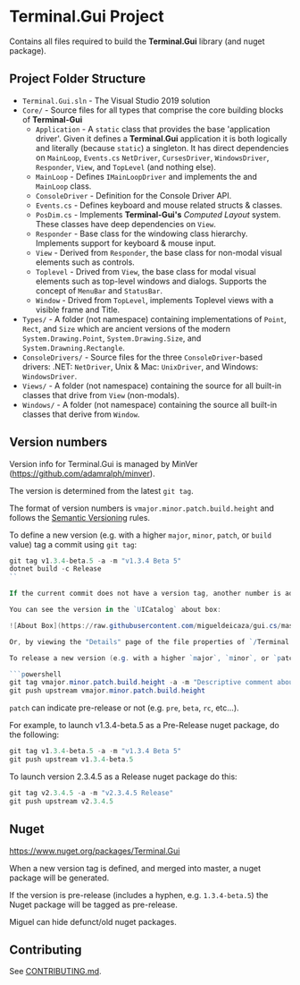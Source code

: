 # Terminal.Gui Project

Contains all files required to build the **Terminal.Gui** library (and nuget package).

## Project Folder Structure

- `Terminal.Gui.sln` - The Visual Studio 2019 solution
- `Core/` - Source files for all types that comprise the core building blocks of **Terminal-Gui** 
    - `Application` - A `static` class that provides the base 'application driver'. Given it defines a **Terminal.Gui** application it is both logically and literally (because `static`) a singleton. It has direct dependencies on `MainLoop`, `Events.cs` `NetDriver`, `CursesDriver`, `WindowsDriver`, `Responder`, `View`, and `TopLevel` (and nothing else).
    - `MainLoop` - Defines `IMainLoopDriver` and implements the and `MainLoop` class.
    - `ConsoleDriver` - Definition for the Console Driver API.
    - `Events.cs` - Defines keyboard and mouse related structs & classes. 
    - `PosDim.cs` - Implements **Terminal-Gui's** *Computed Layout* system. These classes have deep dependencies on `View`.
    - `Responder` - Base class for the windowing class hierarchy. Implements support for keyboard & mouse input.
    - `View` - Derived from `Responder`, the base class for non-modal visual elements such as controls.
    - `Toplevel` - Drived from `View`, the base class for modal visual elements such as top-level windows and dialogs. Supports the concept of `MenuBar` and `StatusBar`.
    - `Window` - Drived from `TopLevel`, implements Toplevel views with a visible frame and Title.
- `Types/` - A folder (not namespace) containing implementations of `Point`, `Rect`, and `Size` which are ancient versions of the modern `System.Drawing.Point`, `System.Drawing.Size`, and `System.Drawning.Rectangle`.
- `ConsoleDrivers/` - Source files for the three `ConsoleDriver`-based drivers: .NET: `NetDriver`, Unix & Mac: `UnixDriver`, and Windows: `WindowsDriver`.
- `Views/` - A folder (not namespace) containing the source for all built-in classes that drive from `View` (non-modals). 
- `Windows/` - A folder (not namespace) containing the source all built-in classes that derive from `Window`.

## Version numbers

Version info for Terminal.Gui is managed by MinVer (https://github.com/adamralph/minver).

The version is determined from the latest `git tag`. 

The format of version numbers is `vmajor.minor.patch.build.height` and follows the [Semantic Versioning](https://semver.org/) rules.

To define a new version (e.g. with a higher `major`, `minor`, `patch`, or `build` value) tag a commit using `git tag`:

```powershell
git tag v1.3.4-beta.5 -a -m "v1.3.4 Beta 5"
dotnet build -c Release
``

If the current commit does not have a version tag, another number is added to the pre-release identifiers. This is the number of commits since the latest commit with a version tag or, if no commits have a version tag, since the root commit. This is known as "height". For example, if the latest version tag found is 1.0.0-beta.1, at a height of 42 commits, the calculated version is 1.0.0-beta.1.42.

You can see the version in the `UICatalog` about box:

![About Box](https://raw.githubusercontent.com/migueldeicaza/gui.cs/master/docfx/about.png)

Or, by viewing the "Details" page of the file properties of `/Terminal.Gui/bin/Release/net5.0/Terminal.Gui.dll.

To release a new version (e.g. with a higher `major`, `minor`, or `patch` value) tag a commit using `git tag` and then push that tag directly to the upstream repo:

```powershell
git tag vmajor.minor.patch.build.height -a -m "Descriptive comment about release"
git push upstream vmajor.minor.patch.build.height

```      

`patch` can indicate pre-release or not (e.g. `pre`, `beta`, `rc`, etc...). 

For example, to launch v1.3.4-beta.5 as a Pre-Release nuget package, do the following:
       
```powershell
git tag v1.3.4-beta.5 -a -m "v1.3.4 Beta 5"
git push upstream v1.3.4-beta.5
```

To launch version 2.3.4.5 as a Release nuget package do this:
       
```powershell
git tag v2.3.4.5 -a -m "v2.3.4.5 Release"
git push upstream v2.3.4.5
```       

## Nuget

https://www.nuget.org/packages/Terminal.Gui

When a new version tag is defined, and merged into master, a nuget package will be generated.

If the version is pre-release (includes a hyphen, e.g. `1.3.4-beta.5`) the Nuget package will be tagged as pre-release.

Miguel can hide defunct/old nuget packages.

## Contributing

See [CONTRIBUTING.md](https://github.com/migueldeicaza/gui.cs/blob/master/CONTRIBUTING.md).
